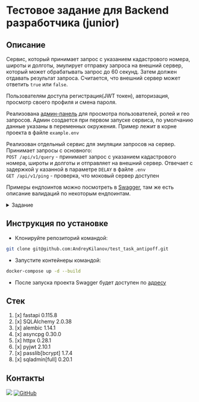 # Тестовое задание для Backend разработчика (junior)

## Описание
Сервис, который принимает запрос с указанием кадастрового номера, широты и долготы, эмулирует 
отправку запроса на внешний сервер, который может обрабатывать запрос до 60 секунд. Затем должен отдавать результат запроса. Считается, что внешний сервер может ответить `true` или `false`.

Пользователям доступа регистрация(JWT токен), авторизация, просмотр своего профиля и смена пароля.

Реализована [админ-панель](http://127.0.0.1:8000/admin/login) для просмотра пользователей, ролей и гео запросов. Админ создается при первом
запуске сервиса, по умолчанию данные указаны в переменных окружения. Пример лежит в корне проекта 
в файле `example.env`

Реализован отдельный сервис для эмуляции запросов на сервер. Принимает запросы с основного:   
`POST /api/v1/query` - принимает запрос с указанием кадастрового номера, широты и долготы и 
отправляет на внешний сервер. Отвечает с задержкой у казанной в параметре `DELAY` в файле `.env`  
`GET /api/v1/ping` - проверка, что моковый сервер доступен

Примеры ендпоинтов можно посмотреть в [Swagger](http://127.0.0.1:8000/docs), там же есть описание 
валидаций по некоторым ендпоинтам.


<details><summary>Задание</summary>
<br>

### Тестовое задание для Backend разработчика (junior)  
#### Описание задания:  
Написать сервис, который принимает запрос с указанием кадастрового номера, широты и долготы, эмулирует отправку запроса на внешний сервер, который может обрабатывать запрос до 60 секунд. Затем должен отдавать результат запроса. Считается, что внешний сервер может ответить `true` или `false`.
Данные запроса на сервер и ответ с внешнего сервера должны быть сохранены в БД. Нужно написать 
АПИ для получения истории всех запросов/истории по кадастровому номеру.  
#### Сервис должен содержать следующие эндпоинты:  
"/query" - принимает кадастровый номер  
"/ping" - проверка, что  сервер запустился  
"/history" - для получения истории запросов  
"/result" - эндпоинт эмулируемоего сервера, который возвращает `true` или `false`  
Сервис завернуть в Dockerfile.  
Составить README с запуском. Наставникам будет проще и быстрее проверить вашу работу.  
#### Необходимый стэк:  
FastAPI (async роуты)
PostgreSQL
SQLAlchemy (async запросы)
Alembic
Docker
Docker Compose
Pytest  
#### Дополнительные требования:
*Дополнительное задание №1. Можно добавить дополнительный сервис, который будет принимать 
запросы первого сервиса и эмулировать внешний сервер.  
*Дополнительное задание №2. Можно добавить регистрацию и авторизацию


Будет плюсом!
Документация к сервису
Тесты функционала
Валидация данных
Админ Панель


</details>

## Инструкция по установке

- Клонируйте репозиторий командой:
```bash
git clone git@github.com:AndreyKilanov/test_task_antipoff.git
```
  

- Запустите контейнеры командой:
```bash
docker-compose up -d --build
```
- После запуска проекта Swagger будет доступен по [адресу](http://127.0.0.1:8000/docs)

## Стек

1. [x] fastapi 0.115.8
2. [x] SQLAlchemy 2.0.38
3. [x] alembic 1.14.1
4. [x] asyncpg 0.30.0
5. [x] httpx 0.28.1
6. [x] pyjwt 2.10.1
7. [x] passlib[bcrypt] 1.7.4
8. [x] sqladmin[full] 0.20.1


## Контакты
[![](https://img.shields.io/badge/Telegram-2CA5E0?style=for-the-badge&logo=telegram&logoColor=white)](https://t.me/AndyFebruary)
[![GitHub](https://img.shields.io/badge/GitHub-100000?style=for-the-badge&logo=github&logoColor=white)](https://github.com/AndreyKilanov)
